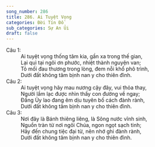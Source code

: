 ```yaml
---
song_number: 286
title: 286. Ai Tuyệt Vọng
categories: Đời Tín Đồ
sub_categories: Sự An Ủi
draft: false
---
```

<dl><dt>Câu 1:</dt><dd data-verse="1">Ai tuyệt vọng thống tâm kia, gần xa trong thế gian, <br/>Lại quì tại ngôi ơn phước, nhiệt thành nguyện van; <br/>Tỏ mối đau thương trong lòng, đem nỗi khổ phô trình, <br/>Dưới đất không tâm bịnh nan y cho thiên đình. </dd><dt>Câu 2:</dt><dd data-verse="2">Ai tuyệt vọng hãy mau nương cậy đây, vui thỏa thay, <br/>Người lầm lạc được nhìn thấy con đường về ngay; <br/>Đấng Ủy lao đang êm dịu tuyên bố cách đành rành, <br/>Dưới đất không tâm bịnh nan y cho thiên đình. </dd><dt>Câu 3:</dt><dd data-verse="3">Nơi đây là Bánh thiêng liêng, là Sông nước vĩnh sinh, <br/>Nguồn tràn từ nơi ngôi Chúa, ngon ngọt sạch tinh; <br/>Hãy đến chung tiệc đại từ, nên nhớ ghi đành rành, <br/>Dưới đất không tâm bịnh nan y cho thiên đình. </dd></dl>